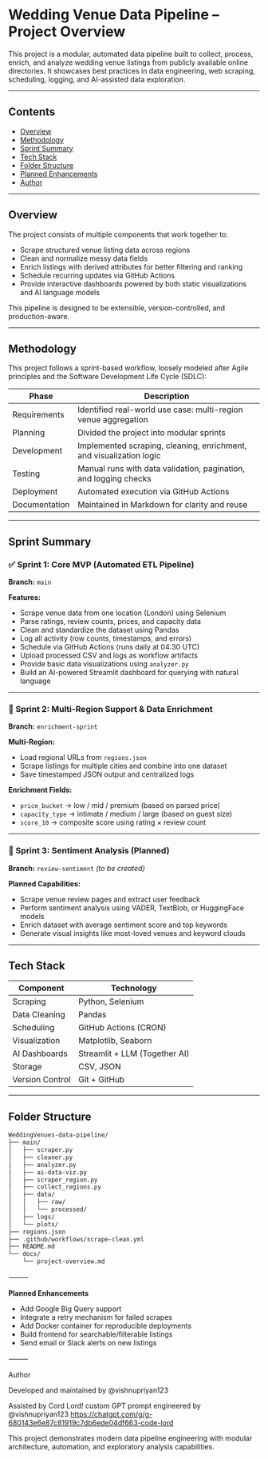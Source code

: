# Wedding Venue Data Pipeline – Project Overview

This project is a modular, automated data pipeline built to collect, process, enrich, and analyze wedding venue listings from publicly available online directories. It showcases best practices in data engineering, web scraping, scheduling, logging, and AI-assisted data exploration.

---

## Contents

- [Overview](#overview)
- [Methodology](#methodology)
- [Sprint Summary](#sprint-summary)
- [Tech Stack](#tech-stack)
- [Folder Structure](#folder-structure)
- [Planned Enhancements](#planned-enhancements)
- [Author](#author)

---

## Overview

The project consists of multiple components that work together to:

- Scrape structured venue listing data across regions
- Clean and normalize messy data fields
- Enrich listings with derived attributes for better filtering and ranking
- Schedule recurring updates via GitHub Actions
- Provide interactive dashboards powered by both static visualizations and AI language models

This pipeline is designed to be extensible, version-controlled, and production-aware.

---

## Methodology

This project follows a sprint-based workflow, loosely modeled after Agile principles and the Software Development Life Cycle (SDLC):

| Phase | Description |
|-------|-------------|
| Requirements | Identified real-world use case: multi-region venue aggregation |
| Planning     | Divided the project into modular sprints |
| Development  | Implemented scraping, cleaning, enrichment, and visualization logic |
| Testing      | Manual runs with data validation, pagination, and logging checks |
| Deployment   | Automated execution via GitHub Actions |
| Documentation| Maintained in Markdown for clarity and reuse |

---

## Sprint Summary

### ✅ Sprint 1: Core MVP (Automated ETL Pipeline)

**Branch:** `main`

**Features:**

- Scrape venue data from one location (London) using Selenium
- Parse ratings, review counts, prices, and capacity data
- Clean and standardize the dataset using Pandas
- Log all activity (row counts, timestamps, and errors)
- Schedule via GitHub Actions (runs daily at 04:30 UTC)
- Upload processed CSV and logs as workflow artifacts
- Provide basic data visualizations using `analyzer.py`
- Build an AI-powered Streamlit dashboard for querying with natural language

---

### 🚧 Sprint 2: Multi-Region Support & Data Enrichment

**Branch:** `enrichment-sprint`

**Multi-Region:**

- Load regional URLs from `regions.json`
- Scrape listings for multiple cities and combine into one dataset
- Save timestamped JSON output and centralized logs

**Enrichment Fields:**

- `price_bucket` → low / mid / premium (based on parsed price)
- `capacity_type` → intimate / medium / large (based on guest size)
- `score_10` → composite score using rating × review count

---

### 🧪 Sprint 3: Sentiment Analysis (Planned)

**Branch:** `review-sentiment` *(to be created)*

**Planned Capabilities:**

- Scrape venue review pages and extract user feedback
- Perform sentiment analysis using VADER, TextBlob, or HuggingFace models
- Enrich dataset with average sentiment score and top keywords
- Generate visual insights like most-loved venues and keyword clouds

---

## Tech Stack

| Component       | Technology            |
|----------------|------------------------|
| Scraping        | Python, Selenium       |
| Data Cleaning   | Pandas                 |
| Scheduling      | GitHub Actions (CRON)  |
| Visualization   | Matplotlib, Seaborn    |
| AI Dashboards   | Streamlit + LLM (Together AI) |
| Storage         | CSV, JSON              |
| Version Control | Git + GitHub           |

---

## Folder Structure

```bash
WeddingVenues-data-pipeline/
├── main/
│   ├── scraper.py
│   ├── cleaner.py
│   ├── analyzer.py
│   ├── ai-data-viz.py
│   ├── scraper_region.py
│   ├── collect_regions.py
│   ├── data/
│   │   ├── raw/
│   │   └── processed/
│   ├── logs/
│   └── plots/
├── regions.json
├── .github/workflows/scrape-clean.yml
├── README.md
└── docs/
    └── project-overview.md

```

⸻

**Planned Enhancements**
- Add Google Big Query support
- Integrate a retry mechanism for failed scrapes
- Add Docker container for reproducible deployments
- Build frontend for searchable/filterable listings
- Send email or Slack alerts on new listings

⸻

Author

Developed and maintained by @vishnupriyan123

Assisted by Cord Lord! custom GPT prompt engineered by @vishnupriyan123
https://chatgpt.com/g/g-680143e6e87c81919c7db6ede04df663-code-lord

This project demonstrates modern data pipeline engineering with modular architecture, automation, and exploratory analysis capabilities.